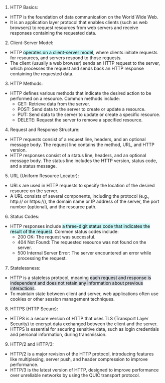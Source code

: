 1. HTTP Basics:

- HTTP is the foundation of data communication on the World Wide Web.
- It is an application layer protocol that enables clients (such as web browsers) to request resources from web servers and receive responses containing the requested data.

2. Client-Server Model:

- HTTP <mark style="background: #ABF7F7A6;">operates on a client-server model</mark>, where clients initiate requests for resources, and servers respond to those requests.
- The client (usually a web browser) sends an HTTP request to the server, which processes the request and sends back an HTTP response containing the requested data.

3. HTTP Methods:

- HTTP defines various methods that indicate the desired action to be performed on a resource. Common methods include:
    - GET: Retrieve data from the server.
    - POST: Send data to the server to create or update a resource.
    - PUT: Send data to the server to update or create a specific resource.
    - DELETE: Request the server to remove a specified resource.

4. Request and Response Structure:

- HTTP requests consist of a request line, headers, and an optional message body. The request line contains the method, URL, and HTTP version.
- HTTP responses consist of a status line, headers, and an optional message body. The status line includes the HTTP version, status code, and a status message.

5. URL (Uniform Resource Locator):

- URLs are used in HTTP requests to specify the location of the desired resource on the server.
- A URL consists of several components, including the protocol (e.g., http:// or https://), the domain name or IP address of the server, the port number (optional), and the resource path.

6. Status Codes:

- HTTP responses include <mark style="background: #ABF7F7A6;">a three-digit status code that indicates the result of the request</mark>. Common status codes include:
    - 200 OK: The request was successful.
    - 404 Not Found: The requested resource was not found on the server.
    - 500 Internal Server Error: The server encountered an error while processing the request.

7. Statelessness:

- HTTP is a stateless protocol, meaning <mark style="background: #CACFD9A6;">each request and response is independent and does not retain any information about previous interactions</mark>.
- To maintain state between client and server, web applications often use cookies or other session management techniques.

8. HTTPS (HTTP Secure):

- HTTPS is a secure version of HTTP that uses TLS (Transport Layer Security) to encrypt data exchanged between the client and the server.
- HTTPS is essential for securing sensitive data, such as login credentials and personal information, during transmission.

9. HTTP/2 and HTTP/3:

- HTTP/2 is a major revision of the HTTP protocol, introducing features like multiplexing, server push, and header compression to improve performance.
- HTTP/3 is the latest version of HTTP, designed to improve performance over unreliable networks by using the QUIC transport protocol.